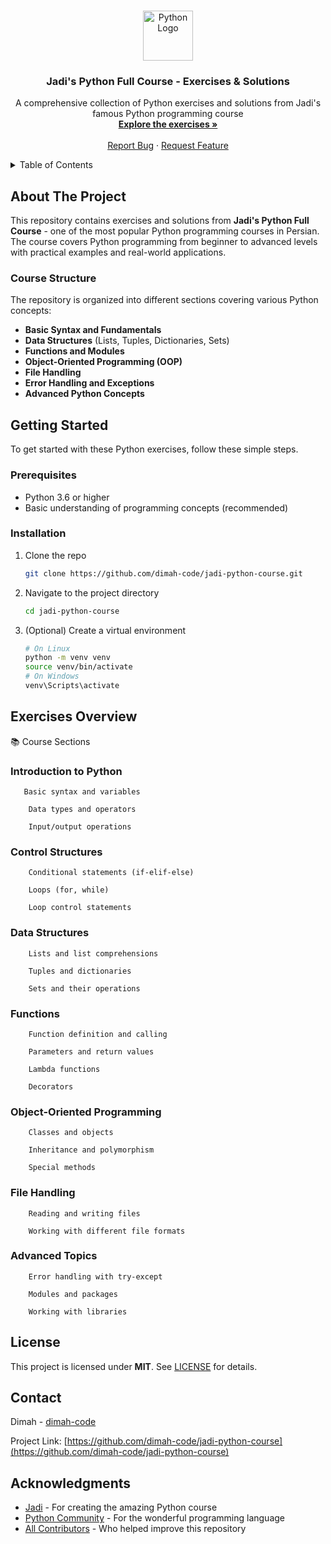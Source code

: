 <a id="readme-top"></a>

<!-- PROJECT LOGO -->
<br />
<div align="center">
  <a href="https://github.com/dimah-code/jadi-python-course">
    <img src="https://cdn-icons-png.flaticon.com/512/5968/5968350.png" alt="Python Logo" width="80" height="80">
  </a>

<h3 align="center">Jadi's Python Full Course - Exercises & Solutions</h3>

  <p align="center">
    A comprehensive collection of Python exercises and solutions from Jadi's famous Python programming course
    <br />
    <a href="https://github.com/dimah-code/jadi-python-course"><strong>Explore the exercises »</strong></a>
    <br />
    <br />
    <a href="https://github.com/dimah-code/jadi-python-course/issues">Report Bug</a>
    &middot;
    <a href="https://github.com/dimah-code/jadi-python-course/issues">Request Feature</a>
  </p>
</div>

<!-- TABLE OF CONTENTS -->
<details>
  <summary>Table of Contents</summary>
  <ol>
    <li>
      <a href="#about-the-project">About The Project</a>
      <ul>
        <li><a href="#course-structure">Course Structure</a></li>
      </ul>
    </li>
    <li>
      <a href="#getting-started">Getting Started</a>
      <ul>
        <li><a href="#prerequisites">Prerequisites</a></li>
        <li><a href="#installation">Installation</a></li>
      </ul>
    </li>
    <li><a href="#exercises-overview">Exercises Overview</a></li>
    <li><a href="#usage">Usage</a></li>
    <li><a href="#contributing">Contributing</a></li>
    <li><a href="#license">License</a></li>
    <li><a href="#contact">Contact</a></li>
    <li><a href="#acknowledgments">Acknowledgments</a></li>
  </ol>
</details>

<!-- ABOUT THE PROJECT -->
## About The Project

This repository contains exercises and solutions from **Jadi's Python Full Course** - one of the most popular Python programming courses in Persian. The course covers Python programming from beginner to advanced levels with practical examples and real-world applications.

### Course Structure

The repository is organized into different sections covering various Python concepts:

- **Basic Syntax and Fundamentals**
- **Data Structures** (Lists, Tuples, Dictionaries, Sets)
- **Functions and Modules**
- **Object-Oriented Programming (OOP)**
- **File Handling**
- **Error Handling and Exceptions**
- **Advanced Python Concepts**


<!-- GETTING STARTED -->
## Getting Started

To get started with these Python exercises, follow these simple steps.

### Prerequisites

- Python 3.6 or higher
- Basic understanding of programming concepts (recommended)

### Installation

1. Clone the repo
   ```sh
   git clone https://github.com/dimah-code/jadi-python-course.git

2. Navigate to the project directory
      ```sh
   cd jadi-python-course

3. (Optional) Create a virtual environment
    ```sh
    # On Linux
    python -m venv venv
    source venv/bin/activate   
    # On Windows
    venv\Scripts\activate


<!-- EXERCISES OVERVIEW -->
## Exercises Overview
📚 Course Sections

   ### Introduction to Python

       Basic syntax and variables

        Data types and operators

        Input/output operations

   ### Control Structures

        Conditional statements (if-elif-else)

        Loops (for, while)

        Loop control statements

   ### Data Structures

        Lists and list comprehensions

        Tuples and dictionaries

        Sets and their operations

   ### Functions

        Function definition and calling

        Parameters and return values

        Lambda functions

        Decorators

   ### Object-Oriented Programming

        Classes and objects

        Inheritance and polymorphism

        Special methods

   ### File Handling

        Reading and writing files

        Working with different file formats

   ### Advanced Topics

        Error handling with try-except

        Modules and packages

        Working with libraries


<!-- LICENSE -->
## License

This project is licensed under **MIT**. See [LICENSE](LICENSE) for details.


<!-- CONTACT -->
## Contact

Dimah - [dimah-code](https://github.com/dimah-code)

Project Link: [https://github.com/dimah-code/jadi-python-course](https://github.com/dimah-code/jadi-python-course)


<!-- ACKNOWLEDGMENTS -->
## Acknowledgments

* [Jadi](https://github.com/jadijadi) - For creating the amazing Python course
* [Python Community](https://www.python.org/community/) - For the wonderful programming language
* [All Contributors](https://github.com/dimah-code/jadi-python-course/graphs/contributors) - Who helped improve this repository